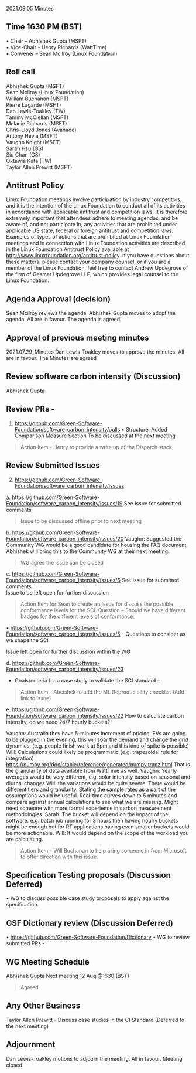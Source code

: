2021.08.05 Minutes

## Time 1630 PM (BST)

•	Chair – Abhishek Gupta (MSFT)<br>
•	Vice-Chair - Henry Richards (WattTime)<br>
•	Convener – Sean Mcilroy (Linux Foundation)<br>

## Roll call
Abhishek Gupta (MSFT) <br>
Sean Mcilroy (Linux Foundation) <br>
William Buchanan (MSFT) <br>
Pierre Lagarde (MSFT) <br>
Dan Lewis-Toakley (TW) <br>
Tammy McClellan (MSFT) <br>
Melanie Richards (MSFT) <br>
Chris-Lloyd Jones (Avanade) <br>
Antony Hevia (MSFT) <br>
Vaughn Knight (MSFT)<br>
Sarah Hsu (GS) <br>
Siu Chan (GS) <br>
Oktawia Kata (TW) <br>
Taylor Allen Prewitt (MSFT) <br>

## Antitrust Policy
Linux Foundation meetings involve participation by industry competitors, and it is the intention of the Linux Foundation to conduct all of its activities in accordance with applicable antitrust and competition laws. It is therefore extremely important that attendees adhere to meeting agendas, and be aware of, and not participate in, any activities that are prohibited under applicable US state, federal or foreign antitrust and competition laws.
Examples of types of actions that are prohibited at Linux Foundation meetings and in connection with Linux Foundation activities are described in the Linux Foundation Antitrust Policy available at http://www.linuxfoundation.org/antitrust-policy. If you have questions about these matters, please contact your company counsel, or if you are a member of the Linux Foundation, feel free to contact Andrew Updegrove of the firm of Gesmer Updegrove LLP, which provides legal counsel to the Linux Foundation.

## Agenda Approval (decision)
Sean Mcilroy reviews the agenda. Abhishek Gupta moves to adopt the agenda. All are in favour. The agenda is agreed

## Approval of previous meeting minutes
2021.07.29_Minutes Dan Lewis-Toakley moves to approve the minutes. All are in favour. The Minutes are agreed

##  Review software carbon intensity (Discussion)
Abhishek Gupta

## Review PRs - 
1. https://github.com/Green-Software-Foundation/software_carbon_intensity/pulls
•	Structure: Added Comparison Measure Section
To be discussed at the next meeting

> Action Item - Henry to provide a write up of the Dispatch stack

## Review Submitted Issues 
2. https://github.com/Green-Software-Foundation/software_carbon_intensity/issues


a. https://github.com/Green-Software-Foundation/software_carbon_intensity/issues/19 
See Issue for submitted comments 
> Issue to be discussed offline prior to next meeting


b. https://github.com/Green-Software-Foundation/software_carbon_intensity/issues/20 
Vaughn: Suggested the Community WG would be a good candidate for housing the FAQ document.<br>
Abhishek will bring this to the Community WG at their next meeting.

> WG agree the issue can be closed

c. https://github.com/Green-Software-Foundation/software_carbon_intensity/issues/6 
See Issue for submitted comments <br>
Issue to be left open for further discussion

> Action Item for Sean to create an Issue for discuss the possible conformance levels for the SCI. Question – Should we have different badges for the different levels of conformance.

• https://github.com/Green-Software-Foundation/software_carbon_intensity/issues/5 - Questions to consider as we shape the SCI

Issue left open for further discussion within the WG


d.  https://github.com/Green-Software-Foundation/software_carbon_intensity/issues/23 
 - Goals/criteria for a case study to validate the SCI standard – 

> Action Item - Abeishek to add the ML Reproducibility checklist (Add link to issue)


e. https://github.com/Green-Software-Foundation/software_carbon_intensity/issues/22 
How to calculate carbon intensity, do we need 24/7 hourly buckets?

Vaughn: Australia they have 5-minutes increment of pricing. EVs are going to be plugged in the evening, this will soar the demand and change the grid dynamics. (e.g. people finish work at 5pm and this kind of spike is possible)
Will: Calculations could likely be programmatic (e.g. trapezoidal rule for integration) https://numpy.org/doc/stable/reference/generated/numpy.trapz.html
That is the granularity of data available from WattTime as well.
Vaughn: Yearly averages would be very different, e.g. solar intensity based on seasonal and diurnal changes
Will: the variations would be quite severe. There would be different tiers and granularity. Stating the sample rates as a part of the assumptions would be useful. Real-time curves down to 5 minutes and compare against annual calculations to see what we are missing. Might need someone with more formal experience in carbon measurement methodologies.
Sarah: The bucket will depend on the impact of the software. e.g. batch job running for 3 hours then having hourly buckets might be enough but for RT applications having even smaller buckets would be more actionable.
Will: It would depend on the scope of the workload you are calculating.

> Action Item – Will Buchanan to help bring someone in from Microsoft to offer direction with this issue.



## Specification Testing proposals (Discussion Deferred)
•	WG to discuss possible case study proposals to apply against the specification.



## GSF Dictionary review (Discussion Deferred)
•		https://github.com/Green-Software-Foundation/Dictionary
•	WG to review submitted PRs -



## WG Meeting Schedule
Abhishek Gupta
Next meeting 12 Aug @1630 (BST) 
> Agreed



## Any Other Business
Taylor Allen Prewitt - Discuss case studies in the CI Standard (Deferred to the next meeting)



## Adjournment
Dan Lewis-Toakley motions to adjourn the meeting. All in favour. Meeting closed


